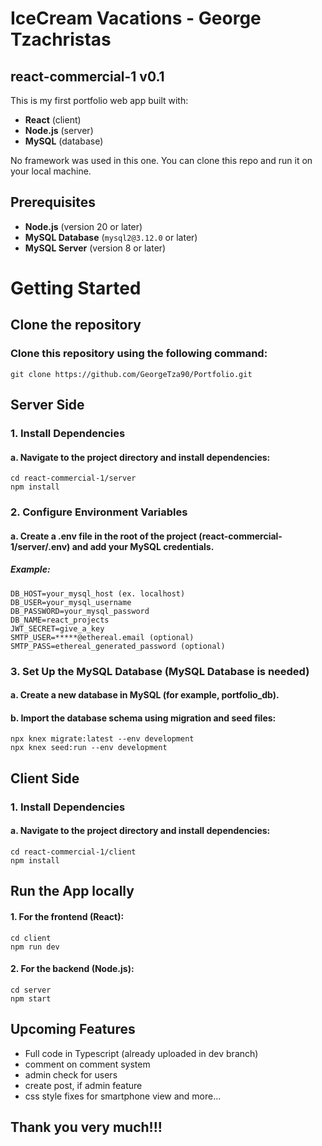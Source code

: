 # IceCream Vacations - George Tzachristas
## react-commercial-1 v0.1
This is my first portfolio web app built with:  
- **React** (client)  
- **Node.js** (server)  
- **MySQL** (database)  

No framework was used in this one. You can clone this repo and run it on your local machine.  

## Prerequisites  
- **Node.js** (version 20 or later)  
- **MySQL Database** (`mysql2@3.12.0` or later)  
- **MySQL Server** (version 8 or later)  

# Getting Started
## Clone the repository
### Clone this repository using the following command:      

    git clone https://github.com/GeorgeTza90/Portfolio.git
     
## Server Side
### 1. Install Dependencies
####    a. Navigate to the project directory and install dependencies:
    cd react-commercial-1/server
    npm install

### 2. Configure Environment Variables
####    a. Create a .env file in the root of the project (react-commercial-1/server/.env) and add your MySQL credentials. 
#####   Example: 
    DB_HOST=your_mysql_host (ex. localhost)
    DB_USER=your_mysql_username
    DB_PASSWORD=your_mysql_password
    DB_NAME=react_projects
    JWT_SECRET=give_a_key
    SMTP_USER=*****@ethereal.email (optional)
    SMTP_PASS=ethereal_generated_password (optional)

### 3. Set Up the MySQL Database (MySQL Database is needed)        
####    a. Create a new database in MySQL (for example, portfolio_db).
####    b. Import the database schema using migration and seed files:
    npx knex migrate:latest --env development
    npx knex seed:run --env development

## Client Side
### 1. Install Dependencies
####    a. Navigate to the project directory and install dependencies:
    cd react-commercial-1/client
    npm install

## Run the App locally
####    1. For the frontend (React):
    cd client
    npm run dev

####    2. For the backend (Node.js):
    cd server
    npm start

## Upcoming Features
- Full code in Typescript (already uploaded in dev branch)
- comment on comment system
- admin check for users 
- create post, if admin feature
- css style fixes for smartphone view and more...


## Thank you very much!!!